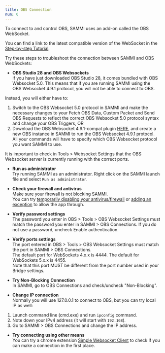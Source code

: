 ```yaml
---
title: OBS Connection
num: 0
---
```


To connect to and control OBS, SAMMI uses an add-on called the OBS WebSocket.

You can find a link to the latest compatible version of the WebSocket in the [Step-by-step Tutorial](https://sammi.solutions/docs/getting-started/step-by-step).

Try these steps to troubleshoot the connection between SAMMI and OBS WebSockets:

- **OBS Studio 28 and OBS Websockets**\
If you have just downloaded OBS Studio 28, it comes bundled with OBS Websocket 5.0. This means that if you are running SAMMI using the OBS Websocket 4.9.1 protocol, you will not be able to connect to OBS. 

Instead, you will either have to: 
1. Switch to the OBS Websocket 5.0 protocol in SAMMI and make the necessary changes to your Fetch OBS Data, Custom Packet and Send OBS Requests to reflect the correct OBS Websocket 5.0 protocol syntax and change your OBS Triggers, OR 
2. Download the OBS Websocket 4.9.1-compat plugin [HERE](https://github.com/obsproject/obs-websocket/releases), and create a new OBS instance in SAMMI to run the OBS Websocket 4.9.1 protocol. All your commands will have to specify which OBS Websocket protocol you want SAMMI to use.

It is important to check in Tools > Websocket Settings that the OBS Websocket server is currently running with the correct ports. 

- **Run as administrator**\
Try running SAMMI as an administrator. Right click on the SAMMI launch file and select `Run as administrator`.

- **Check your firewall and antivirus**\
Make sure your firewall is not blocking SAMMI.\
You can try [temporarily disabling your antivirus/firewall](https://support.microsoft.com/en-us/windows/turn-off-defender-antivirus-protection-in-windows-security-99e6004f-c54c-8509-773c-a4d776b77960) or [adding an exception](https://support.microsoft.com/en-us/windows/add-an-exclusion-to-windows-security-811816c0-4dfd-af4a-47e4-c301afe13b26) to allow the app through.

- **Verify password settings**\
The password you enter in OBS > Tools > OBS Websocket Settings must match the password you enter in SAMMI > OBS Connections. If you do not use a password, uncheck Enable authentication.

- **Verify ports settings**\
The port entered in OBS > Tools > OBS Websocket Settings must match the port in SAMMI > OBS Connections.\
The default port for WebSockets 4.x.x is 4444. The default for WebSockets 5.x.x is 4455.\
Note that this port MUST be different from the port number used in your Bridge settings.

- **Try Non-Blocking Connection**\
In SAMMI, go to OBS Connections and check/uncheck "Non-Blocking".

- **Change IP connection**\
Normally you will use 127.0.0.1 to connect to OBS, but you can try local IP as well:
1. Launch command line (cmd.exe) and run `ipconfig` command.
2. Note down your IPv4 address (it will start with `192.168`).
3. Go to SAMMI > OBS Connections and change the IP address.

- **Try connecting using other means**\
You can try a chrome extension [Simple Websocket Client](https://chrome.google.com/webstore/detail/simple-websocket-client/pfdhoblngboilpfeibdedpjgfnlcodoo) to check if you can make a connection in the first place.
